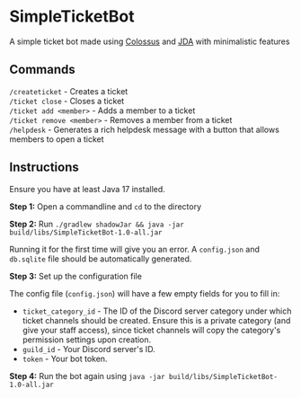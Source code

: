 # SimpleTicketBot
A simple ticket bot made using [Colossus](https://github.com/RyanLandDev/Colossus) and [JDA](https://github.com/discord-jda/JDA)
with minimalistic features

## Commands

`/createticket` - Creates a ticket  
`/ticket close` - Closes a ticket  
`/ticket add <member>` - Adds a member to a ticket  
`/ticket remove <member>` - Removes a member from a ticket  
`/helpdesk` - Generates a rich helpdesk message with a button that allows members to open a ticket

## Instructions

Ensure you have at least Java 17 installed.

**Step 1:** Open a commandline and `cd` to the directory

**Step 2:** Run `./gradlew shadowJar && java -jar build/libs/SimpleTicketBot-1.0-all.jar`

Running it for the first time will give you an error.
A `config.json` and `db.sqlite` file should be automatically generated.

**Step 3:** Set up the configuration file

The config file (`config.json`) will have a few empty fields for you to fill in:
- `ticket_category_id` - The ID of the Discord server category under which ticket channels should be created. Ensure this is a private category (and give your staff access), since ticket channels will copy the category's permission settings upon creation.
- `guild_id` - Your Discord server's ID.
- `token` - Your bot token.

**Step 4:** Run the bot again using `java -jar build/libs/SimpleTicketBot-1.0-all.jar`